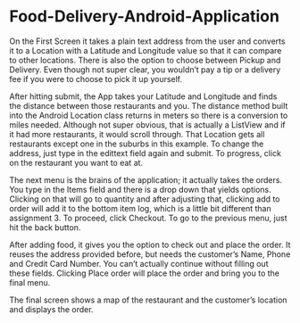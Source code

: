 # Food-Delivery-Android-Application

On the First Screen it takes a plain text address from the user and converts it to a Location with a Latitude and Longitude value so that it can compare to other locations. There is also the option to choose between Pickup and Delivery. Even though not super clear, you wouldn’t pay a tip or a delivery fee if you were to choose to pick it up yourself. 

After hitting submit, the App takes your Latitude and Longitude and finds the distance between those restaurants and you. The distance method built into the Android Location class returns in meters so there is a conversion to miles needed. Although not super obvious, that is actually a ListView and if it had more restaurants, it would scroll through. That Location gets all restaurants except one in the suburbs in this example. To change the address, just type in the edittext field again and submit. To progress, click on the restaurant you want to eat at.

The next menu is the brains of the application; it actually takes the orders. You type in the Items field and there is a drop down that yields options. Clicking on that will go to quantity and after adjusting that, clicking add to order will add it to the bottom item log, which is a little bit different than assignment 3. To proceed, click Checkout. To go to the previous menu, just hit the back button.

After adding food, it gives you the option to check out and place the order. It reuses the address provided before, but needs the customer’s Name, Phone and Credit Card Number. You can’t actually continue without filling out these fields. Clicking Place order will place the order and bring you to the final menu. 

The final screen shows a map of the restaurant and the customer’s location and displays the order.
